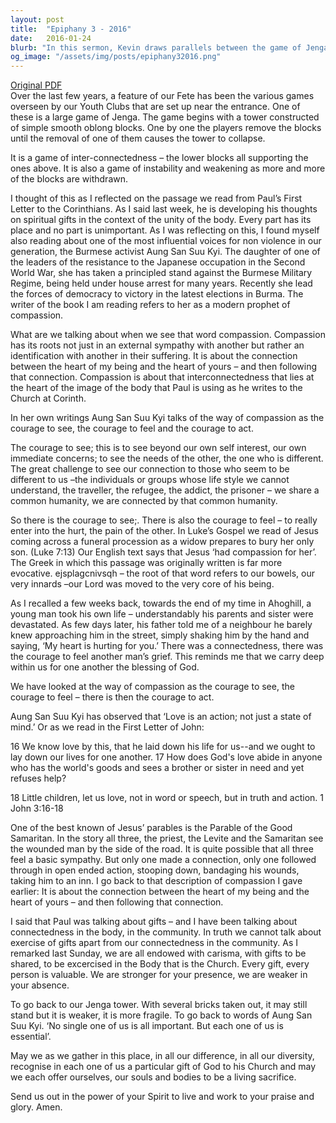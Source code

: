 ```yaml
---
layout: post
title:  "Epiphany 3 - 2016"
date:   2016-01-24
blurb: "In this sermon, Kevin draws parallels between the game of Jenga and the interconnectedness of the Church community. He discusses the importance of compassion, courage, and action, using the example of Aung San Suu Kyi and the Parable of the Good Samaritan. Kevin emphasizes that every person and their gifts are valuable to the Church, and that the community is stronger with everyone's presence."
og_image: "/assets/img/posts/epiphany32016.png"
---
```

[Original PDF](/assets/pdf/epiphany32016.pdf)    
Over the last few years, a feature of our Fete has been the various games overseen by our Youth Clubs that are set up near the entrance. One of these is a large game of Jenga. The game begins with a tower constructed of simple smooth oblong blocks. One by one the players remove the blocks until the removal of one of them causes the tower to collapse.

It is a game of inter-connectedness – the lower blocks all supporting the ones above. It is also a game of instability and weakening as more and more of the blocks are withdrawn.

I thought of this as I reflected on the passage we read from Paul’s First Letter to the Corinthians. As I said last week, he is developing his thoughts on spiritual gifts in the context of the unity of the body. Every part has its place and no part is unimportant. As I was reflecting on this, I found myself also reading about one of the most influential voices for non violence in our generation, the Burmese activist Aung San Suu Kyi. The daughter of one of the leaders of the resistance to the Japanese occupation in the Second World War, she has taken a principled stand against the Burmese Military Regime, being held under house arrest for many years. Recently she lead the forces of democracy to victory in the latest elections in Burma. The writer of the book I am reading refers to her as a modern prophet of compassion.

What are we talking about when we see that word compassion. Compassion has its roots not just in an external sympathy with another but rather an identification with another in their suffering. It is about the connection between the heart of my being and the heart of yours – and then following that connection. Compassion is about that interconnectedness that lies at the heart of the image of the body that Paul is using as he writes to the Church at Corinth.

In her own writings Aung San Suu Kyi talks of the way of compassion as the courage to see, the courage to feel and the courage to act.

The courage to see; this is to see beyond our own self interest, our own immediate concerns; to see the needs of the other, the one who is different. The great challenge to see our connection to those who seem to be different to us –the individuals or groups whose life style we cannot understand, the traveller, the refugee, the addict, the prisoner – we share a common humanity, we are connected by that common humanity.

So there is the courage to see;. There is also the courage to feel – to really enter into the hurt, the pain of the other. In Luke’s Gospel we read of Jesus coming across a funeral procession as a widow prepares to bury her only son. (Luke 7:13) Our English text says that Jesus ‘had compassion for her’. The Greek in which this passage was originally written is far more evocative. ejsplagcnivsqh – the root of that word refers to our bowels, our very innards –our Lord was moved to the very core of his being.

As I recalled a few weeks back, towards the end of my time in Ahoghill, a young man took his own life – understandably his parents and sister were devastated. As few days later, his father told me of a neighbour he barely knew approaching him in the street, simply shaking him by the hand and saying, ‘My heart is hurting for you.’ There was a connectedness, there was the courage to feel another man’s grief. This reminds me that we carry deep within us for one another the blessing of God.

We have looked at the way of compassion as the courage to see, the courage to feel – there is then the courage to act.

Aung San Suu Kyi has observed that ‘Love is an action; not just a state of mind.’ Or as we read in the First Letter of John:

16 We know love by this, that he laid down his life for us--and we ought to lay down our lives for one another. 17 How does God's love abide in anyone who has the world's goods and sees a brother or sister in need and yet refuses help?

18 Little children, let us love, not in word or speech, but in truth and action. 1 John 3:16-18

One of the best known of Jesus’ parables is the Parable of the Good Samaritan. In the story all three, the priest, the Levite and the Samaritan see the wounded man by the side of the road. It is quite possible that all three feel a basic sympathy. But only one made a connection, only one followed through in open ended action, stooping down, bandaging his wounds, taking him to an inn. I go back to that description of compassion I gave earlier: It is about the connection between the heart of my being and the heart of yours – and then following that connection.

I said that Paul was talking about gifts – and I have been talking about connectedness in the body, in the community. In truth we cannot talk about exercise of gifts apart from our connectedness in the community. As I remarked last Sunday, we are all endowed with carisma, with gifts to be shared, to be excercised in the Body that is the Church. Every gift, every person is valuable. We are stronger for your presence, we are weaker in your absence.

To go back to our Jenga tower. With several bricks taken out, it may still stand but it is weaker, it is more fragile. To go back to words of Aung San Suu Kyi. ‘No single one of us is all important. But each one of us is essential’.

May we as we gather in this place, in all our difference, in all our diversity, recognise in each one of us a particular gift of God to his Church and may we each offer ourselves, our souls and bodies to be a living sacrifice.

Send us out in the power of your Spirit to live and work to your praise and glory. Amen.
